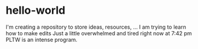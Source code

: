 # hello-world
I'm creating a repository to store ideas, resources, ...
I am trying to learn how to make edits 
Just a little overwhelmed and tired right now at 7:42 pm
PLTW is an intense program.
